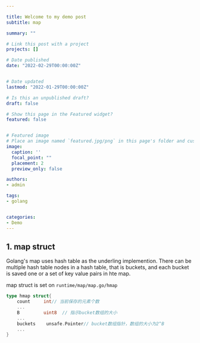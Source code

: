 ```yaml
---

title: Welcome to my demo post
subtitle: map

summary: ""

# Link this post with a project
projects: []

# Date published
date: "2022-02-29T00:00:00Z"


# Date updated
lastmod: "2022-01-29T00:00:00Z"

# Is this an unpublished draft?
draft: false

# Show this page in the Featured widget?
featured: false


# Featured image
# Place an image named `featured.jpg/png` in this page's folder and customize its options here.
image:
  caption: ''
  focal_point: ""
  placement: 2
  preview_only: false

authors:
- admin

tags:
- golang


categories:
- Demo
---
```


## 1. map struct

Golang's map uses hash table as the underling implemention. There can be multiple hash table nodes in a hash table, that is buckets, and each bucket is saved one or a set of key value pairs in hte map.

map struct is set on `runtime/map/map.go/hmap`

```go
type hmap struct{
    count     int// 当前保存的元素个数
    ...
    B         uint8  // 指示bucket数组的大小
    ...
    buckets    unsafe.Pointer// bucket数组指针，数组的大小为2^B
    ...
}
```




